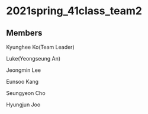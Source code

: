 # 2021spring_41class_team2

## Members
Kyunghee Ko(Team Leader)

Luke(Yeongseung An)

Jeongmin Lee

Eunsoo Kang

Seungyeon Cho

Hyungjun Joo
